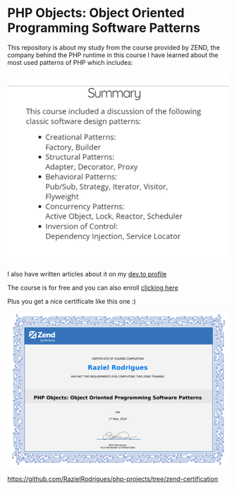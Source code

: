# PHP Objects: Object Oriented Programming Software Patterns

This repository is about my study from the course provided by ZEND, the company behind the PHP runtime
in this course I have learned about the most used patterns of PHP which includes:

<img src='summary.png'>

I also have written articles about it on my <a href='https://dev.to/razielrodrigues'>dev.to profile</a>

The course is for free and you can also enroll <a href='https://training.zend.com/learn/course/external/view/elearning/316/php-objects-object-oriented-programming-software-patterns
'>clicking here</a>

Plus you get a nice certificate like this one :)

<img src='certificate.png'> 

https://github.com/RazielRodrigues/php-projects/tree/zend-certification